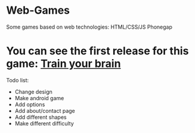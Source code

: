 Web-Games
========

Some games based on web technologies:
HTML/CSS/JS
Phonegap

You can see the first release for this game:
[Train your brain](http://udesgo.com)
=========

Todo list:
* Change design
* Make android game
* Add options
* Add about/contact page
* Add different shapes
* Make different difficulty
